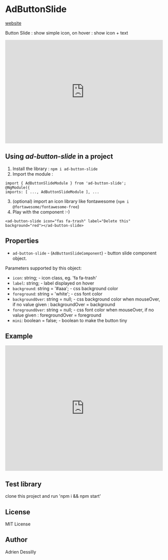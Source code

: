 # AdButtonSlide
[website](https://adessilly.github.io/ad-button-slide/)

Button Slide : show simple icon, on hover : show icon + text

<iframe src="https://stackblitz.com/edit/ad-button-slide?embed=1&file=src/app/app.component.html&hideExplorer=1&hideNavigation=1&view=preview" style="width:100%;height:330px;border:none;"></iframe>

## Using ***ad-button-slide*** in a project

1. Install the library : 
`npm i ad-button-slide`
2. Import the module : 
```
import { AdButtonSlideModule } from 'ad-button-slide';
@NgModule({
imports: [ ..., AdButtonSlideModule ], ...
```
3. (optional) import an icon library like fontawesome (`npm i @fortawesome/fontawesome-free`)
4. Play with the component :-)

```<ad-button-slide icon="fas fa-trash" label="Delete this" background="red"></ad-button-slide>```

## Properties

- `ad-button-slide` - (`AdButtonSlideComponent`) - button slide component object.

Parameters supported by this object:

- `icon`: string; - icon class, eg. 'fa fa-trash'
- `label`: string; - label displayed on hover
- `background`: string = '#aaa'; - css background color
- `foreground`: string = 'white'; - css font color
- `backgroundOver`: string = null; - css background color when mouseOver, if no value given : backgroundOver = background
- `foregroundOver`: string = null; - css font color when mouseOver, if no value given : foregroundOver = foreground
- `mini`: boolean = false; - boolean to make the button tiny

## Example

<iframe src="https://stackblitz.com/edit/ad-button-slide?embed=1&file=src/app/app.component.html&hideNavigation=1&view=preview" style="width:100%;height:400px;border:none;"></iframe>

## Test library

clone this project and run 'npm i && npm start'

## License

MIT License

## Author
Adrien Dessilly
